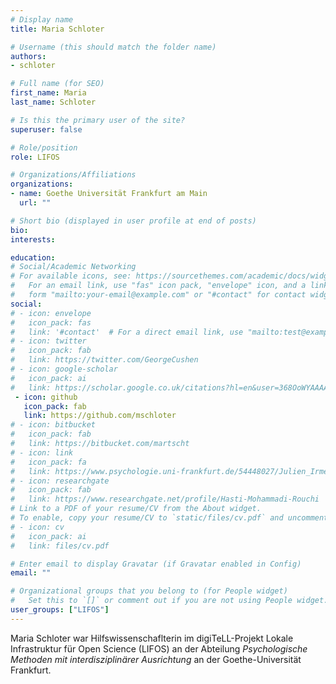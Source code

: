 ```yaml
---
# Display name
title: Maria Schloter

# Username (this should match the folder name)
authors:
- schloter

# Full name (for SEO)
first_name: Maria
last_name: Schloter

# Is this the primary user of the site?
superuser: false

# Role/position
role: LIFOS

# Organizations/Affiliations
organizations:
- name: Goethe Universität Frankfurt am Main
  url: ""

# Short bio (displayed in user profile at end of posts)
bio:
interests:

education:
# Social/Academic Networking
# For available icons, see: https://sourcethemes.com/academic/docs/widgets/#icons
#   For an email link, use "fas" icon pack, "envelope" icon, and a link in the
#   form "mailto:your-email@example.com" or "#contact" for contact widget.
social:
# - icon: envelope
#   icon_pack: fas
#   link: '#contact'  # For a direct email link, use "mailto:test@example.org".
# - icon: twitter
#   icon_pack: fab
#   link: https://twitter.com/GeorgeCushen
# - icon: google-scholar
#   icon_pack: ai
#   link: https://scholar.google.co.uk/citations?hl=en&user=368OoWYAAAAJ&view_op=list_works&gmla=AJsN-F5_hYcoHq-aPPcKI9tGNawbc1-TYnfo0LzT8NvaBsMd37l-LSNKeRM0XUqGXORfXDtfooR9QfgGVRkw_XaunV49qxH3dFhQaPLeCtQ3i9mRArB1AKw
 - icon: github
   icon_pack: fab
   link: https://github.com/mschloter
# - icon: bitbucket
#   icon_pack: fab
#   link: https://bitbucket.com/martscht
# - icon: link
#   icon_pack: fa
#   link: https://www.psychologie.uni-frankfurt.de/54448027/Julien_Irmer
# - icon: researchgate
#   icon_pack: fab
#   link: https://www.researchgate.net/profile/Hasti-Mohammadi-Rouchi
# Link to a PDF of your resume/CV from the About widget.
# To enable, copy your resume/CV to `static/files/cv.pdf` and uncomment the lines below.
# - icon: cv
#   icon_pack: ai
#   link: files/cv.pdf

# Enter email to display Gravatar (if Gravatar enabled in Config)
email: ""

# Organizational groups that you belong to (for People widget)
#   Set this to `[]` or comment out if you are not using People widget.
user_groups: ["LIFOS"]
---
```


Maria Schloter war Hilfswissenschaflterin im digiTeLL-Projekt Lokale Infrastruktur für Open Science (LIFOS) an der Abteilung _Psychologische Methoden mit interdisziplinärer Ausrichtung_ an der Goethe-Universität Frankfurt.

<!---
**Biographie**

- Bachelorstudium der Psychologie und an der Johann Wolfgang Goethe-Universität in Frankfurt seit 2021
- Studentische Hilfskraft im Projekt Lokale Infrastruktur für Open Science der Abteilung _Psychologische Methoden mit interdisziplinärer Ausrichtung_ (seit 2022)
--->